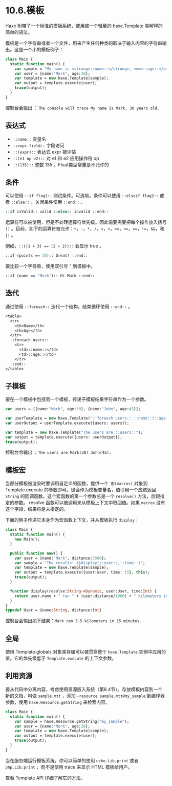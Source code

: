 # 10.6.模板

Haxe 附带了一个标准的模板系统，使用被一个轻量的 haxe.Template 类解释的简单的语法。

模板是一个字符串或者一个文件，用来产生任何种类的取决于输入内容的字符串输出。这是一个小的模板例子：

```haxe
class Main {
  static function main() {
    var sample = "My name is <strong>::name::</strong>, <em>::age::</em> years old";
    var user = {name:"Mark", age:30};
    var template = new haxe.Template(sample);
    var output = template.execute(user);
    trace(output);
  }
}
```

控制台会输出 ：`The console will trace My name is Mark, 30 years old.`

## 表达式

- `::name::` 变量名
- `::expr.field::` 字段访问
- `::(expr)::` 表达式 expr 被评估
- `::(e1 op e2)::` 对 e1 和 e2 应用操作符 op
- `::(135)::` 整数 135 。Float类型常量是不允许的

## 条件

可以使用 `::if flag1::` 测试条件。可选地，条件可以使用 `::elseif flag2::` 或者 `::else::` 。关闭条件使用 `::end::` 。

```haxe
::if isValid:: valid ::else:: invalid ::end::
```

运算符可以被使用，但是不处理运算符优先级。因此需要需要把每个操作放入括号 `()` 。目前，如下的运算符被允许：`+`，`-`，`*`，`/`，`>`，`<`，`>=`，`<=`，`==`，`!=`，`&&`，和 `||` 。

例如，`::((1 + 3) == (2 + 2))::` 会显示 true 。

```haxe
::if (points == 10):: Great! ::end::
```

要比较一个字符串，使用双引号 " 到模板中。

```haxe
::if (name == "Mark"):: Hi Mark ::end::
```

## 迭代

通过使用 `::foreach::` 迭代一个结构。结束循环使用 `::end::` 。

```haxe
<table>
  <tr>
    <th>Name</th>
    <th>Age</th>
  </tr>
  ::foreach users::
    <tr>
      <td>::name::</td>
      <td>::age::</td>
    </tr>
  ::end::
</table>
```

## 子模板

要在一个模板中包括另一个模板，传递子模板结果字符串作为一个参数。

```haxe
var users = [{name:"Mark", age:30}, {name:"John", age:45}];

var userTemplate = new haxe.Template("::foreach users:: ::name::(::age::) ::end::");
var userOutput = userTemplate.execute({users: users});

var template = new haxe.Template("The users are ::users::");
var output = template.execute({users: userOutput});
trace(output);
```

控制台会输出 ：`The users are Mark(30) John(45).`

## 模板宏

当部分模板被渲染时要调用自定义的函数，提供一个` 宏(macros)` 对象到 Template.execute 的参数即可。键会作为模板变量名，值引用一个应该返回 `String` 的回调函数。这个宏函数的第一个参数总是一个 `resolve()` 方法，后跟指定的参数。 resolve 函数可以被调用来从模板上下文中取回值。如果 `macros` 没有这个字段，结果将是未指定的。

下面的例子传递它本身作为宏函数上下文，并从模板执行 `display`：

```haxe
class Main {
  static function main() {
    new Main();
  }

  public function new() {
    var user = {name:"Mark", distance:3500};
    var sample = "The results: $$display(::user::,::time::)";
    var template = new haxe.Template(sample);
    var output = template.execute({user:user, time: 15}, this);
    trace(output);
  }

  function display(resolve:String->Dynamic, user:User, time:Int) {
    return user.name + " ran " + (user.distance/1000) + " kilometers in " + time + " minutes";
  }
}
typedef User = {name:String, distance:Int}
```

控制台会输出如下结果：`Mark ran 3.5 kilometers in 15 minutes.`

## 全局

使用 Template.globals 对象来存储可以被贯穿整个 `haxe.Template` 实例中应用的值。它的优先级低于 `Template.execute` 的上下文参数。

## 利用资源

要从代码中分离内容，考虑使用资源嵌入系统（第8.4节）。存放模板内容到一个新的文档，叫做 `sample.mtt` ，添加 `-resource sample.mtt@my_sample` 到编译器参数，使用 `haxe.Resource.getString` 来检索内容。

```haxe
class Main {
  static function main() {
    var sample = haxe.Resource.getString("my_sample");
    var user = {name:"Mark", age:30};
    var template = new haxe.Template(sample);
    var output = template.execute(user);
    trace(output);
  }
}
```

当在服务端运行模板系统，你可以简单的使用 `neko.Lib.print` 或者 `php.Lib.print` ，而不是使用 trace 来显示 HTML 模板给用户。

查看 Template API 详细了解它的方法。